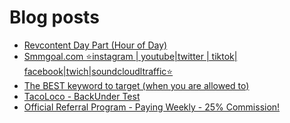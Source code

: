 # Blog posts
<!-- BLOG-POST-LIST:START -->
- [Revcontent Day Part &lpar;Hour of Day&rpar;](https://afflift.com/f/threads/revcontent-day-part-hour-of-day.10090/)
- [Smmgoal.com ⭐instagram | youtube|twitter | tiktok| facebook|twich|soundcloudltraffic⭐](https://afflift.com/f/threads/smmgoal-com-%E2%AD%90instagram-youtube-twitter-tiktok-facebook-twich-soundcloudltraffic%E2%AD%90.6393/)
- [The BEST keyword to target &lpar;when you are allowed to&rpar;](https://afflift.com/f/threads/the-best-keyword-to-target-when-you-are-allowed-to.977/)
- [TacoLoco - BackUnder Test](https://afflift.com/f/threads/tacoloco-backunder-test.10080/)
- [Official Referral Program - Paying Weekly - 25% Commission!](https://afflift.com/f/threads/official-referral-program-paying-weekly-25-commission.754/)
<!-- BLOG-POST-LIST:END -->
